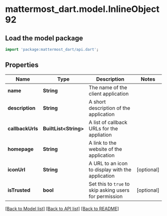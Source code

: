 # mattermost_dart.model.InlineObject92

## Load the model package
```dart
import 'package:mattermost_dart/api.dart';
```

## Properties
Name | Type | Description | Notes
------------ | ------------- | ------------- | -------------
**name** | **String** | The name of the client application | 
**description** | **String** | A short description of the application | 
**callbackUrls** | **BuiltList&lt;String&gt;** | A list of callback URLs for the appliation | 
**homepage** | **String** | A link to the website of the application | 
**iconUrl** | **String** | A URL to an icon to display with the application | [optional] 
**isTrusted** | **bool** | Set this to `true` to skip asking users for permission | [optional] 

[[Back to Model list]](../README.md#documentation-for-models) [[Back to API list]](../README.md#documentation-for-api-endpoints) [[Back to README]](../README.md)


